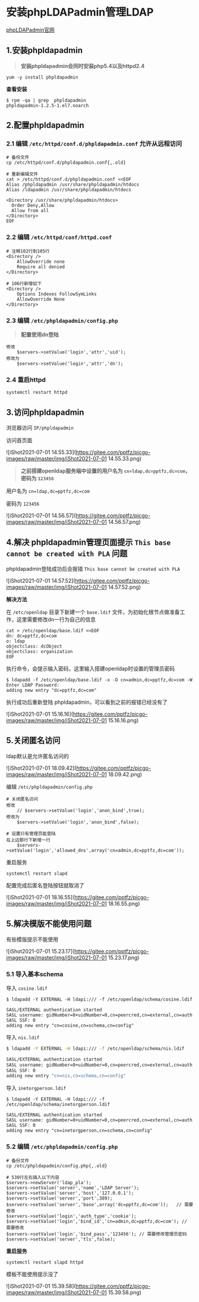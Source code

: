 # 安装phpLDAPadmin管理LDAP



[phpLDAPadmin官网](http://phpldapadmin.sourceforge.net/wiki/index.php/Main_Page)



## 1.安装phpldapadmin

> **安装phpldapadmin会同时安装php5.4以及httpd2.4**

```shell
yum -y install phpldapadmin
```



**查看安装**

```shell
$ rpm -qa | grep  phpldapadmin
phpldapadmin-1.2.5-1.el7.noarch
```



## 2.配置phpldapadmin

### 2.1 编辑 `/etc/httpd/conf.d/phpldapadmin.conf` 允许从远程访问

```shell
# 备份文件
cp /etc/httpd/conf.d/phpldapadmin.conf{,.old}

# 重新编辑文件
cat > /etc/httpd/conf.d/phpldapadmin.conf <<EOF
Alias /phpldapadmin /usr/share/phpldapadmin/htdocs
Alias /ldapadmin /usr/share/phpldapadmin/htdocs

<Directory /usr/share/phpldapadmin/htdocs>
  Order Deny,Allow
  Allow from all
</Directory>
EOF
```



### 2.2 编辑 `/etc/httpd/conf/httpd.conf` 

```shell
# 注释102行到105行
<Directory />
    AllowOverride none
    Require all denied
</Directory>

# 106行新增如下
<Directory />
    Options Indexes FollowSymLinks
    AllowOverride None
</Directory>
```



### 2.3 编辑 `/etc/phpldapadmin/config.php`

> **配置使用dn登陆**

```shell
修改
	$servers->setValue('login','attr','uid');
修改为
	$servers->setValue('login','attr','dn');
```



### 2.4 重启httpd

```shell
systemctl restart httpd
```



## 3.访问phpldapadmin

浏览器访问 `IP/phpldapadmin`

访问首页面

![iShot2021-07-01 14.55.33](https://gitee.com/pptfz/picgo-images/raw/master/img/iShot2021-07-01 14.55.33.png)



> **之前搭建openldap服务端中设置的用户名为 `cn=ldap,dc=pptfz,dc=com`，密码为 `123456`**

用户名为 `cn=ldap,dc=pptfz,dc=com`

密码为 `123456`

![iShot2021-07-01 14.56.57](https://gitee.com/pptfz/picgo-images/raw/master/img/iShot2021-07-01 14.56.57.png)





## 4.解决 phpldapadmin管理页面提示 `This base cannot be created with PLA` 问题

phpldapadmin登陆成功后会报错 `This base cannot be created with PLA`

![iShot2021-07-01 14.57.52](https://gitee.com/pptfz/picgo-images/raw/master/img/iShot2021-07-01 14.57.52.png)





**解决方法**

在 `/etc/openldap` 目录下新建一个 `base.ldif` 文件，为初始化根节点做准备工作，这里需要修改dn一行为自己的信息

```shell
cat > /etc/openldap/base.ldif <<EOF
dn: dc=pptfz,dc=com
o: ldap
objectclass: dcObject
objectclass: organization
EOF
```



执行命令，会提示输入密码，这里输入搭建openldap时设置的管理员密码

```shell
$ ldapadd -f /etc/openldap/base.ldif -x -D cn=admin,dc=pptfz,dc=com -W
Enter LDAP Password: 
adding new entry "dc=pptfz,dc=com"
```



执行成功后重新登陆 phpldapadmin，可以看到之前的报错已经没有了

![iShot2021-07-01 15.16.16](https://gitee.com/pptfz/picgo-images/raw/master/img/iShot2021-07-01 15.16.16.png)



## 5.关闭匿名访问

ldap默认是允许匿名访问的

![iShot2021-07-01 18.09.42](https://gitee.com/pptfz/picgo-images/raw/master/img/iShot2021-07-01 18.09.42.png)



编辑 `/etc/phpldapadmin/config.php`

```shell
# 关闭匿名访问
修改
	// $servers->setValue('login','anon_bind',true);
修改为
	$servers->setValue('login','anon_bind',false);
	
# 设置只有管理员能登陆
在上边那行下新增一行
	$servers->setValue('login','allowed_dns',array('cn=admin,dc=pptfz,dc=com'));
```



重启服务

```shell
systemctl restart slapd
```



配置完成后匿名登陆按钮就取消了

![iShot2021-07-01 18.16.55](https://gitee.com/pptfz/picgo-images/raw/master/img/iShot2021-07-01 18.16.55.png)







## 5.解决模版不能使用问题

有些模版提示不能使用

![iShot2021-07-01 15.23.17](https://gitee.com/pptfz/picgo-images/raw/master/img/iShot2021-07-01 15.23.17.png)



### 5.1 导入基本schema

导入 `cosine.ldif`

```shell
$ ldapadd -Y EXTERNAL -H ldapi:/// -f /etc/openldap/schema/cosine.ldif

SASL/EXTERNAL authentication started
SASL username: gidNumber=0+uidNumber=0,cn=peercred,cn=external,cn=auth
SASL SSF: 0
adding new entry "cn=cosine,cn=schema,cn=config"
```



导入 `nis.ldif`

```sh
$ ldapadd -Y EXTERNAL -H ldapi:/// -f /etc/openldap/schema/nis.ldif

SASL/EXTERNAL authentication started
SASL username: gidNumber=0+uidNumber=0,cn=peercred,cn=external,cn=auth
SASL SSF: 0
adding new entry "cn=nis,cn=schema,cn=config"
```



导入 `inetorgperson.ldif`

```shell
$ ldapadd -Y EXTERNAL -H ldapi:/// -f /etc/openldap/schema/inetorgperson.ldif

SASL/EXTERNAL authentication started
SASL username: gidNumber=0+uidNumber=0,cn=peercred,cn=external,cn=auth
SASL SSF: 0
adding new entry "cn=inetorgperson,cn=schema,cn=config"
```



### 5.2 编辑 `/etc/phpldapadmin/config.php`

```shell
# 备份文件
cp /etc/phpldapadmin/config.php{,.old}

# 530行左右插入以下内容
$servers->newServer('ldap_pla');
$servers->setValue('server','name','LDAP Server');
$servers->setValue('server','host','127.0.0.1');
$servers->setValue('server','port',389);
$servers->setValue('server','base',array('dc=pptfz,dc=com'));   // 需要修改
$servers->setValue('login','auth_type','cookie');
$servers->setValue('login','bind_id','cn=admin,dc=pptfz,dc=com'); // 需要修改
$servers->setValue('login','bind_pass','123456'); // 需要修改管理员密码
$servers->setValue('server','tls',false);
```



**重启服务**

```
systemctl restart slapd httpd
```



模板不能使用提示没了

![iShot2021-07-01 15.39.58](https://gitee.com/pptfz/picgo-images/raw/master/img/iShot2021-07-01 15.39.58.png)